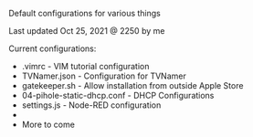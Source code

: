Default configurations for various things

Last updated Oct 25, 2021 @ 2250 by me

Current configurations:
- .vimrc                        - VIM tutorial configuration
- TVNamer.json                  - Configuration for TVNamer
- gatekeeper.sh                 - Allow installation from outside Apple Store
- 04-pihole-static-dhcp.conf    - DHCP Configurations
- settings.js                   - Node-RED configuration
- 
- More to come
